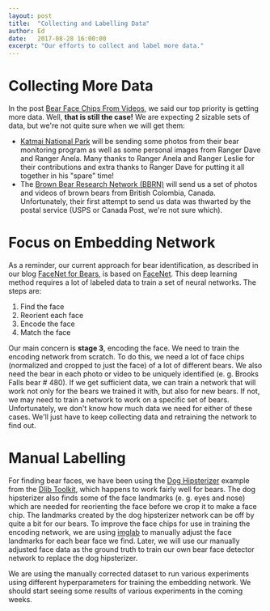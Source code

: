 ```yaml
---
layout: post
title:  "Collecting and Labelling Data"
author: Ed
date:   2017-08-28 16:00:00
excerpt: "Our efforts to collect and label more data."
---
```


# Collecting More Data

In the post [Bear Face Chips From Videos](/2017/04/21/bearid-video-chips.html), we said our top priority is getting more data. Well, **that is still the case!** We are expecting 2 sizable sets of data, but we're not quite sure when we will get them:

* [Katmai National Park](https://www.nps.gov/katm) will be sending some photos from their bear monitoring program as well as some personal images from Ranger Dave and Ranger Anela. Many thanks to Ranger Anela and Ranger Leslie for their contributions and extra thanks to Ranger Dave for putting it all together in his "spare" time!
* The [Brown Bear Research Network (BBRN)](http://bearresearch.org/) will send us a set of photos and videos of brown bears from British Colombia, Canada. Unfortunately, their first attempt to send us data was thwarted by the postal service (USPS or Canada Post, we're not sure which).

# Focus on Embedding Network

As a reminder, our current approach for bear identification, as described in our blog [FaceNet for Bears](/2017/01/21/facenet-for-bears.html), is based on [FaceNet](https://arxiv.org/abs/1503.03832). This deep learning method requires a lot of labeled data to train a set of neural networks. The steps are:

1. Find the face
2. Reorient each face
3. Encode the face
4. Match the face

Our main concern is **stage 3**, encoding the face. We need to train the encoding network from scratch. To do this, we need a lot of face chips (normalized and cropped to just the face) of a lot of different bears. We also need the bear in each photo or video to be uniquely identified (e. g. Brooks Falls bear # 480). If we get sufficient data, we can train a network that will work not only for the bears we trained it with, but also for new bears. If not, we may need to train a network to work on a specific set of bears. Unfortunately, we don't know how much data we need for either of these cases. We'll just have to keep collecting data and retraining the network to find out.

# Manual Labelling

For finding bear faces, we have been using the [Dog Hipsterizer](http://blog.dlib.net/2016/10/hipsterize-your-dog-with-deep-learning.html) example from the [Dlib Toolkit](http://dlib.net/), which happens to work fairly well for bears. The dog hipsterizer also finds some of the face landmarks (e. g. eyes and nose) which are needed for reorienting the face before we crop it to make a face chip. The landmarks created by the dog hipsterizer network can be off by quite a bit for our bears. To improve the face chips for use in training the encoding network, we are using [imglab](https://github.com/davisking/dlib/tree/master/tools/imglab) to manually adjust the face landmarks for each bear face we find. Later, we will use our manually adjusted face data as the ground truth to train our own bear face detector network to replace the dog hipsterizer.

We are using the manually corrected dataset to run various experiments using different hyperparameters for training the embedding network. We should start seeing some results of various experiments in the coming weeks.
